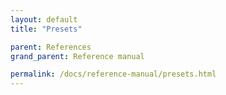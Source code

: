 ```yaml
---
layout: default
title: "Presets"

parent: References
grand_parent: Reference manual

permalink: /docs/reference-manual/presets.html
---
```

